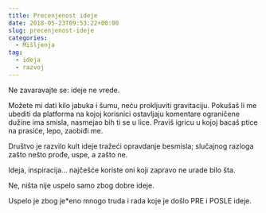 ```yaml
---
title: Precenjenost ideje
date: 2018-05-23T09:53:22+00:00
slug: precenjenost-ideje
categories:
  - Mišljenja
tag:
  - ideja
  - razvoj
---
```


Ne zavaravajte se: ideje ne vrede.

<!--more-->

Možete mi dati kilo jabuka i šumu, neću prokljuviti gravitaciju. Pokušaš li me ubediti da platforma na kojoj korisnici ostavljaju komentare ograničene dužine ima smisla, nasmejao bih ti se u lice. Praviš igricu u kojoj bacaš ptice na prasiće, lepo, zaobiđi me.

Društvo je razvilo kult ideje tražeći opravdanje besmisla; slučajnog razloga zašto nešto prođe, uspe, a zašto ne.

Ideja, inspiracija... najčešće koriste oni koji zapravo ne urade bilo šta.

Ne, ništa nije uspelo samo zbog dobre ideje.

Uspelo je zbog je*eno mnogo truda i rada koje je došlo PRE i POSLE ideje.
